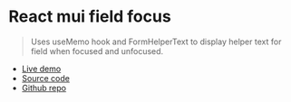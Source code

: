 # React mui field focus

 > Uses useMemo hook and FormHelperText to display helper text for field when focused and unfocused. 

- [Live demo](https://react-mui-userformcontrol-focus.rolandjlevy.repl.co/) 
- [Source code](https://replit.com/@RolandJLevy/react-mui-userFormControl-focus) 
- [Github repo](https://github.com/rolandjlevy/react-mui-userFormControl-focus) 